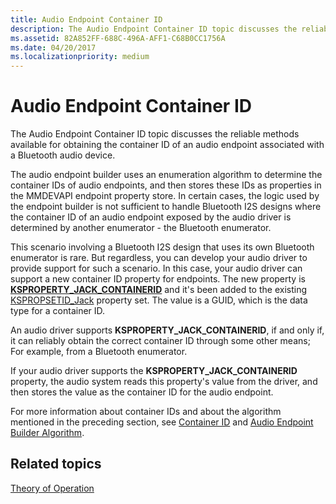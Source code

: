 ```yaml
---
title: Audio Endpoint Container ID
description: The Audio Endpoint Container ID topic discusses the reliable methods available for obtaining the container ID of an audio endpoint associated with a Bluetooth audio device.
ms.assetid: 82A852FF-688C-496A-AFF1-C68B0CC1756A
ms.date: 04/20/2017
ms.localizationpriority: medium
---
```


# Audio Endpoint Container ID


The Audio Endpoint Container ID topic discusses the reliable methods available for obtaining the container ID of an audio endpoint associated with a Bluetooth audio device.

The audio endpoint builder uses an enumeration algorithm to determine the container IDs of audio endpoints, and then stores these IDs as properties in the MMDEVAPI endpoint property store. In certain cases, the logic used by the endpoint builder is not sufficient to handle Bluetooth I2S designs where the container ID of an audio endpoint exposed by the audio driver is determined by another enumerator - the Bluetooth enumerator.

This scenario involving a Bluetooth I2S design that uses its own Bluetooth enumerator is rare. But regardless, you can develop your audio driver to provide support for such a scenario. In this case, your audio driver can support a new container ID property for endpoints. The new property is [**KSPROPERTY\_JACK\_CONTAINERID**](https://msdn.microsoft.com/library/windows/hardware/dn265129) and it's been added to the existing [KSPROPSETID\_Jack](https://msdn.microsoft.com/library/windows/hardware/ff537484) property set. The value is a GUID, which is the data type for a container ID.

An audio driver supports **KSPROPERTY\_JACK\_CONTAINERID**, if and only if, it can reliably obtain the correct container ID through some other means; For example, from a Bluetooth enumerator.

If your audio driver supports the **KSPROPERTY\_JACK\_CONTAINERID** property, the audio system reads this property's value from the driver, and then stores the value as the container ID for the audio endpoint.

For more information about container IDs and about the algorithm mentioned in the preceding section, see [Container ID](http://msdn.microsoft.com/library/windows/hardware/ff540024.aspx) and [Audio Endpoint Builder Algorithm](audio-endpoint-builder-algorithm.md).

## <span id="related_topics"></span>Related topics
[Theory of Operation](theory-of-operation.md)  



